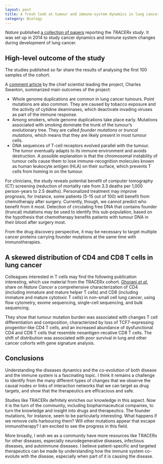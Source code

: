 ```yaml
---
layout: post
title: A fresh look at tumour and immune-system dynamics in lung cancer
category: Biology
---
```


*Nature* published [a collection of
papers](https://www.nature.com/collections/haffgaicaf) reporting the *TRACERx
study*. It was set up in 2014 to study cancer dynamics and immune system changes
during development of lung cancer.

## High-level outcome of the study

The studies published so far share the results of analysing the first 100
samples of the cohort.

A [comment article](https://www.nature.com/articles/d41586-020-01347-z) by the
chief scientist leading the project, Charles Swanton, summarized main outcomes
of the project:

* Whole genome duplications are common in lung cancer tumours. Point mutations
    are also common. They are caused by tobacco exposure and the activity of
    cytidine deaminases, which deactivate invading viruses as part of the immune
    response.
* Among smokers, whole genome duplications take place early. Mutations
    associated with smoking dominate the trunk of the tumour’s evolutionary
    tree. They are called *founder mutations* or *truncal mutations*, which
    means that they are likely present in most tumour cells.
* DNA sequences of T-cell receptors evolved parallel with the tumour. The tumor
    eventually adapts to its immune environment and avoids destruction. A
    possible explanation is that the chromosomal instability of tumour cells
    cause them to lose immune-recognition molecules known as human leukocyte
    antigen (HLA) on their surface, which prevents T cells from homing in on the
    tumour.

For clinicians, the study reveals potential benefit of computer tomography (CT)
screening (reduction of mortality rate from 3.3 deaths per 1,000 person-years to
2.5 deaths). Personalized treatment may improve prognosis, for instance, some
patients (5-15 out of 100) will benefit from chemotherapy after surgery.
Currently, though, we cannot predict who benefit from it most. Detection of
circulating free DNA that contains founder (truncal) mutations may be used to
identify this sub-population, based on the hypothesis that chemotherapy benefits
patients with tumour DNA in their blood after surgery most.

From the drug discovery perspective, it may be necessary to target multiple
cancer proteins carrying founder mutations at the same time with
immunotherapies.

## A skewed distribution of CD4 and CD8 T cells in lung cancer

Colleagues interested in T cells may find the following publication interesting,
which use material from the TRACERx cohort. [Ghorani *et
al.*](https://www.nature.com/articles/s43018-020-0066-y) share on *Nature
Cancer* a comprehensive characterization of CD4 (including immature and mature
helper T cells) and CD8 (including immature and mature cytotoxic T cells) in
non-small cell lung cancer, using flow cytometry, exome sequencing, single-cell
sequencing, and bulk sequencing.

They show that tumour mutation burden was associated with changes T cell
differentiation and composition, characterized by loss of TCF7-expressing
progenitor-like CD4 T cells, and an increased abundance of dysfunctional CD4 and
CD8 T cells that resemble neoantigen-recative CD8 T cells. The shift of
distribution was associated with poor survival in lung and other cancer cohorts
with gene signature analysis.

## Conclusions

Understanding the diseases dynamics and the co-evolution of both disease and the
immune system is a fascinating topic. I think it remains a challenge to identify
from the many different types of changes that we observe the causal nodes or
links of interaction networks that we can target as drug targets, and show that
the therapeutics are efficacious and safe.

Studies like TRACERx defnitely enriches
our knowledge in this aspect. Now it is the turn of the community, including
biopharmaceutical companies, to turn the knowledge and insight into drugs and
therapeutics. The founder mutations, for instance, seem to be particularly
interesting. What happens if we remove cells harbouring them? Will other
mutations appear that escape immunotherapy? I am excited to see the progress in
this field.

More broadly, I wish we as a community have more resources like TRACERx for
other diseases, especially neurodegenerative diseases, infectious diseases, and
autoimmune diseases. I believe patient-specific and targeted therapeutics can be
made by understanding how the immune system co-evolute with the disease,
especially when part of it is causing the disease.
